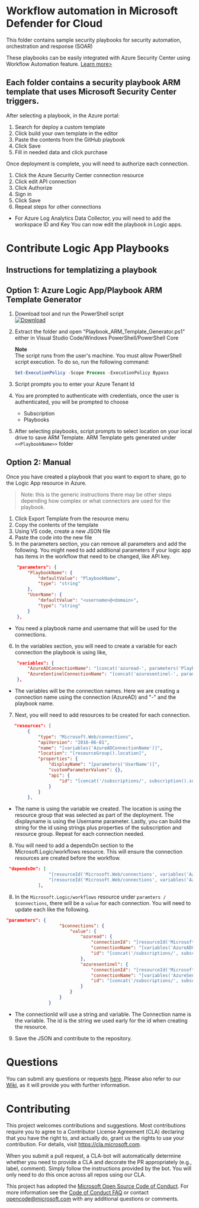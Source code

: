 # Workflow automation in Microsoft Defender for Cloud
This folder contains sample security playbooks for security automation, orchestration and response (SOAR)

These playbooks can be easily integrated with Azure Security Center using Workflow Automation feature. [Learn more>](https://docs.microsoft.com/en-us/azure/security-center/workflow-automation)

## Each folder contains a security playbook ARM template that uses Microsoft Security Center triggers.
After selecting a playbook, in the Azure portal:
1. Search for deploy a custom template
2. Click build your own template in the editor
3. Paste the contents from the GitHub playbook 
4. Click Save
5. Fill in needed data and click purchase

Once deployment is complete, you will need to authorize each connection.
1. Click the Azure Security Center connection resource
2. Click edit API connection
3. Click Authorize
4. Sign in
5. Click Save
6. Repeat steps for other connections
 * For Azure Log Analytics Data Collector,  you will need to add the workspace ID and Key
You can now edit the playbook in Logic apps.

# Contribute Logic App Playbooks
## Instructions for templatizing a playbook  

## Option 1: Azure Logic App/Playbook ARM Template Generator  

1. Download tool and run the PowerShell script  
   [![Download](./Download.png)](https://aka.ms/Playbook-ARM-Template-Generator)  
   
2. Extract the folder and open "Playbook_ARM_Template_Generator.ps1" either in Visual Studio Code/Windows PowerShell/PowerShell Core

   **Note**  
   The script runs from the user's machine. You must allow PowerShell script execution. To do so, run the following command:
   
   ```PowerShell
   Set-ExecutionPolicy -Scope Process -ExecutionPolicy Bypass  
   ```  
3. Script prompts you to enter your Azure Tenant Id

4. You are prompted to authenticate with credentials, once the user is authenticated, you will be prompted to choose 
	- Subscription	
	- Playbooks

5.	After selecting playbooks, script prompts to select location on your local drive to save ARM Template. ARM Template gets generated under `<<PlaybookName>>` folder

## Option 2: Manual  

Once you have created a playbook that you want to export to share, go to the Logic App resource in Azure.
> Note: this is the generic instructions there may be other steps depending how complex or what connectors are used for the playbook.
1. Click Export Template from the resource menu
2. Copy the contents of the template
3. Using VS code, create a new JSON file
4. Paste the code into the new file
5. In the parameters section, you can remove all parameters and add the following.  You might need to add additional parameters if your logic app has items in the workflow that need to be changed, like API key.
```json
    "parameters": {
        "PlaybookName": {
            "defaultValue": "PlaybookName",
            "type": "string"
        },
        "UserName": {
            "defaultValue": "<username>@<domain>",
            "type": "string"
        }
    },
```
* You need a playbook name and username that will be used for the connections.
6. In the variables section, you will need to create a variable for each connection the playbook is using like,
```json
    "variables": {
        "AzureADConnectionName": "[concat('azuread-', parameters('PlaybookName'))]",
        "AzureSentinelConnectionName": "[concat('azuresentinel-', parameters('PlaybookName'))]"
    },
```
* The variables will be the connection names.  Here we are creating a connection name using the connection (AzureAD) and "-" and the playbook name.
7. Next, you will need to add resources to be created for each connection.
```json
   "resources": [
        {
            "type": "Microsoft.Web/connections",
            "apiVersion": "2016-06-01",
            "name": "[variables('AzureADConnectionName')]",
            "location": "[resourceGroup().location]",
            "properties": {
                "displayName": "[parameters('UserName')]",
                "customParameterValues": {},
                "api": {
                    "id": "[concat('/subscriptions/', subscription().subscriptionId, '/providers/Microsoft.Web/locations/', resourceGroup().location, '/managedApis/azuread')]"
                }
            }
        },
```
* The name is using the variable we created.  The location is using the resource group that was selected as part of the deployment.  The displayname is using the Username parameter. Lastly, you can build the string for the id using strings plus properties of the subscription and resource group. Repeat for each connection needed.
8. You will need to add a dependsOn section to the Microsoft.Logic/workflows resource. This will ensure the connection resources are created before the workflow.
```json
 "dependsOn": [
                "[resourceId('Microsoft.Web/connections', variables('AzureADConnectionName'))]",
                "[resourceId('Microsoft.Web/connections', variables('AzureSentinelConnectionName'))]"
            ],

```
8. In the `Microsoft.Logic/workflows` resource under `paramters / $connections`, there will be a `value` for each connection.  You will need to update each like the following.
```json
"parameters": {
                    "$connections": {
                        "value": {
                            "azuread": {
                                "connectionId": "[resourceId('Microsoft.Web/connections', variables('AzureADConnectionName'))]",
                                "connectionName": "[variables('AzureADConnectionName')]",
                                "id": "[concat('/subscriptions/', subscription().subscriptionId, '/providers/Microsoft.Web/locations/', resourceGroup().location, '/managedApis/azuread')]"
                            },
                            "azuresentinel": {
                                "connectionId": "[resourceId('Microsoft.Web/connections', variables('AzureSentinelConnectionName'))]",
                                "connectionName": "[variables('AzureSentinelConnectionName')]",
                                "id": "[concat('/subscriptions/', subscription().subscriptionId, '/providers/Microsoft.Web/locations/', resourceGroup().location, '/managedApis/azuresentinel')]"
                            }
                        }
                    }
                }

```
* The connectionId will use a string and variable.  The Connection name is the variable.  The id is the string we used early for the id when creating the resource.
9.  Save the JSON and contribute to the repository.

# Questions
You can submit any questions or requests [here](https://github.com/Azure/Azure-Security-Center/issues). Please also refer to our [Wiki](https://github.com/Azure/Azure-Security-Center/wiki#resources), as it will provide you with further information.

# Contributing

This project welcomes contributions and suggestions.  Most contributions require you to agree to a
Contributor License Agreement (CLA) declaring that you have the right to, and actually do, grant us
the rights to use your contribution. For details, visit https://cla.microsoft.com.

When you submit a pull request, a CLA-bot will automatically determine whether you need to provide
a CLA and decorate the PR appropriately (e.g., label, comment). Simply follow the instructions
provided by the bot. You will only need to do this once across all repos using our CLA.

This project has adopted the [Microsoft Open Source Code of Conduct](https://opensource.microsoft.com/codeofconduct/).
For more information see the [Code of Conduct FAQ](https://opensource.microsoft.com/codeofconduct/faq/) or
contact [opencode@microsoft.com](mailto:opencode@microsoft.com) with any additional questions or comments.
